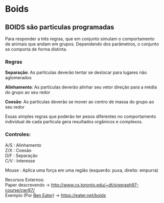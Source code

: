 # Boids

## BOIDS são particulas programadas
Para responder a três regras, que em conjunto simulam o comportamento de animais que andam em grupos.
Dependendo dos parâmetros, o conjunto se comporta de forma distinta.

### Regras

**Separação**: 
As partículas deverão tentar se deslocar para lugares não aglomerados

**Alinhamento**:
As partículas deverão alinhar seu vetor direção para a média do grupo ao seu redor

**Coesão**:
As partículas deverão se mover ao centro de massa do grupo ao seu redor

Essas simples regras que poderão ter pesos diferentes no comportamento individual de cada partícula gera resultados orgânicos e complexos.

### Controles:   
A/S : Alinhamento   
Z/X : Coesão   
D/F : Separação   
C/V : Interesse   

Mouse : Aplica uma força em uma região (esquerdo: puxa, direito: empurra)   

Recursos Externos:   
Paper descrevendo -> http://www.cs.toronto.edu/~dt/siggraph97-course/cwr87/   
Exemplo (Por [Ben Eater](https://www.youtube.com/c/BenEater/videos)) -> https://eater.net/boids

